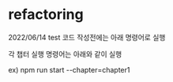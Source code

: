 # refactoring

2022/06/14 test 코드 작성전에는 아래 명령어로 실행

각 챕터 실행 명령어는 아래와 같이 실행

ex) npm run start --chapter=chapter1